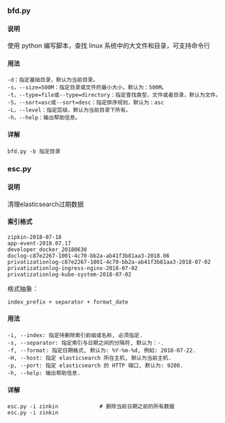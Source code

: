 ### bfd.py 

#### 说明
使用 python 编写脚本，查找 linux 系统中的大文件和目录，可支持命令行


#### 用法
```angular2html
-d：指定基础目录，默认为当前目录。
-s，--size=500M：指定目录或文件的最小大小，默认为：500M。
-t，--type=file或--type=directory：指定查找类型，文件或者目录，默认为文件。
-S，--sort=asc或--sort=desc：指定排序规则，默认为：asc
-L，--level：指定层级，默认为当前目录下所有。
-h，--help：输出帮助信息。
```
#### 详解
```angular2html
bfd.py -b 指定目录 

```


### esc.py

#### 说明
清理elasticsearch过期数据

#### 索引格式
```angular2html
zipkin-2018-07-18
app-event-2018.07.17
developer_docker_20180630
doclog-c87e2267-1001-4c70-bb2a-ab41f3b81aa3-2018.06
privatizationlog-c87e2267-1001-4c70-bb2a-ab41f3b81aa3-2018-07-02
privatizationlog-ingress-nginx-2018-07-02
privatizationlog-kube-system-2018-07-02
```
格式抽象：
```angular2html
index_prefix + separator + format_date
```

#### 用法
```angular2html
-i, --index: 指定待删除索引前缀或名称, 必须指定.                 
-s, --separator: 指定索引与日期之间的分隔符, 默认为：-.          
-f, --format: 指定日期格式, 默认为: %Y-%m-%d, 例如: 2018-07-22. 
-H, --host: 指定 elasticsearch 所在主机, 默认为当前主机.        
-p, --port: 指定 elasticsearch 的 HTTP 端口, 默认为: 9200. 
-h, --help: 输出帮助信息. 
```

#### 详解
```angular2html
esc.py -i zinkin             # 删除当前日期之前的所有数据
esc.py -i zinkin 
```
